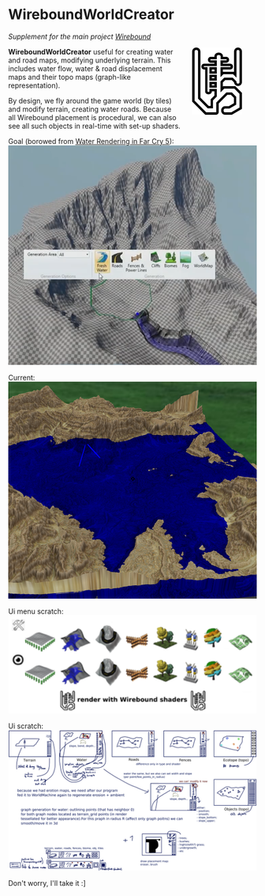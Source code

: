 # WireboundWorldCreator
*Supplement for the main project [Wirebound](https://github.com/pol-31/Wirebound)*


<a href="https://github.com/pol-31/Wirebound">
    <img src="static/logo.svg" alt="Logo Wirebound" width="20%" align="right" style="padding-left: 30px; padding-right: 30px;" />
</a>

**WireboundWorldCreator** useful for creating water and road maps,
modifying underlying terrain. This includes water flow, water & road
displacement maps and their topo maps (graph-like representation).

By design, we fly around the game world (by tiles) and modify terrain,
creating water roads. Because all Wirebound placement is procedural,
we can also see all such objects in real-time with set-up shaders.

Goal (borowed from [Water Rendering in Far Cry 5](https://www.youtube.com/watch?v=4oDtGnQNCx4&list=PPSV)):
![desired_result.png](progress/desired_result.png)

Current:
![progress/June28.png](progress/June28.png)

Ui menu scratch:
![assets/menu_ui.png](assets/menu_ui.png)

Ui scratch:
![ui.png](ui.png)

Don't worry, I'll take it :]